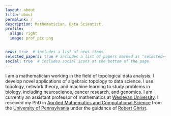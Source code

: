```yaml
---
layout: about
title: about
permalink: /
description: Mathematician. Data Scientist.
profile:
  align: right
  image: prof_pic.png


news: true  # includes a list of news items
selected_papers: true # includes a list of papers marked as "selected={true}"
social: true  # includes social icons at the bottom of the page
---
```

I am a mathematician working in the field of topological data analysis. I develop novel applications of algebraic topology to data science. I use topology, network theory, and machine learning to study problems in biology, including neuroscience, cancer research, and genomics. I am currently an assistant professor of mathematics at <a href="https://www.wesleyan.edu/mathcs/">Wesleyan University</a>. I received my PhD in <a href="https://www.amcs.upenn.edu/">Applied Mathematics and Computational Science</a> from the <a href="https://www.upenn.edu">University of Pennsylvania</a> under the guidance of <a href="https://www.math.upenn.edu/~ghrist/"> Robert Ghrist</a>.